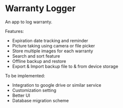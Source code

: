 # Warranty Logger
An app to log warranty.

Features:
- Expiration date tracking and reminder
- Picture taking using camera or file picker
- Store multiple images for each warranty
- Search and sort feature
- Offline backup and restore
- Export & Import backup file to & from device storage

To be implemented:
- Integration to google drive or similar service
- Customization setting
- Better UI
- Database migration scheme

